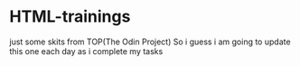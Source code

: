 # HTML-trainings
just some skits from TOP(The Odin Project)
So i guess i am going to update this one each day as i complete my tasks
